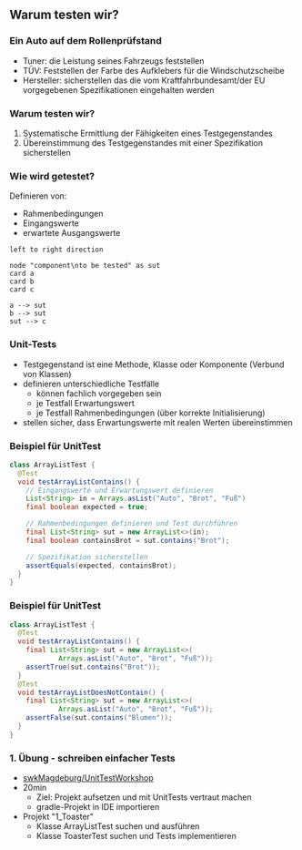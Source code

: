 <!--s-->
## Warum testen wir?

<!--v-->
### Ein Auto auf dem Rollenprüfstand
<ul>
<li class="fragment" data-fragment-index="1">Tuner: die Leistung seines Fahrzeugs feststellen</li>
<li class="fragment" data-fragment-index="2">TÜV: Feststellen der Farbe des Aufklebers für die Windschutzscheibe</li>
<li class="fragment" data-fragment-index="3">Hersteller: sicherstellen das die vom Kraftfahrbundesamt/der EU vorgegebenen Spezifikationen eingehalten werden</li>
</ul>

<!--v-->
### Warum testen wir?
<ol>
<li class="fragment" data-fragment-index="1">Systematische Ermittlung der Fähigkeiten eines Testgegenstandes</li>
<li class="fragment" data-fragment-index="2">Übereinstimmung des Testgegenstandes mit einer Spezifikation sicherstellen</li>
</ol>

<!--v-->
### Wie wird getestet?

<div id="left">

Definieren von:
<ul>
  <li>Rahmenbedingungen</li>
  <li>Eingangswerte</li>
  <li>erwartete Ausgangswerte</li>
</ul>

</div>

<div id="right">

```puml
left to right direction

node "component\nto be tested" as sut
card a
card b
card c

a --> sut
b --> sut
sut --> c
```

</div>

<!--v-->
### Unit-Tests

* Testgegenstand ist eine Methode, Klasse oder Komponente (Verbund von Klassen)
* definieren unterschiedliche Testfälle
  * können fachlich vorgegeben sein
  * je Testfall Erwartungswert
  * je Testfall Rahmenbedingungen (über korrekte Initialisierung)
* stellen sicher, dass Erwartungswerte mit realen Werten übereinstimmen

<!--v-->
### Beispiel für UnitTest
```java
class ArrayListTest {
  @Test
  void testArrayListContains() {
    // Eingangswerte und Erwartungswert definieren
    List<String> in = Arrays.asList("Auto", "Brot", "Fuß")
    final boolean expected = true;

    // Rahmenbedingungen definieren und Test durchführen
    final List<String> sut = new ArrayList<>(in);
    final boolean containsBrot = sut.contains("Brot");

    // Spezifikation sicherstellen
    assertEquals(expected, containsBrot);
  }
}
```

<!--v-->
### Beispiel für UnitTest
```java
class ArrayListTest {
  @Test
  void testArrayListContains() {
    final List<String> sut = new ArrayList<>(
            Arrays.asList("Auto", "Brot", "Fuß"));
    assertTrue(sut.contains("Brot"));
  }
  @Test
  void testArrayListDoesNotContain() {
    final List<String> sut = new ArrayList<>(
            Arrays.asList("Auto", "Brot", "Fuß"));
    assertFalse(sut.contains("Blumen"));
  }
}
```

<!--v-->
### 1. Übung - schreiben einfacher Tests

* [swkMagdeburg/UnitTestWorkshop](https://github.com/swkMagdeburg/UnitTestWorkshop)
* 20min
  * Ziel: Projekt aufsetzen und mit UnitTests vertraut machen
  * gradle-Projekt in IDE importieren
* Projekt "1_Toaster"
  * Klasse ArrayListTest suchen und ausführen
  * Klasse ToasterTest suchen und Tests implementieren
